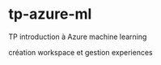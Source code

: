 # tp-azure-ml

TP introduction à Azure machine learning 

création workspace et gestion experiences


